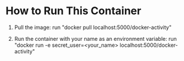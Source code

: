 # How to Run This Container

1. Pull the image:
   run "docker pull localhost:5000/docker-activity"

2. Run the container with your name as an environment variable:
   run "docker run -e secret_user=<your_name> localhost:5000/docker-activity"
